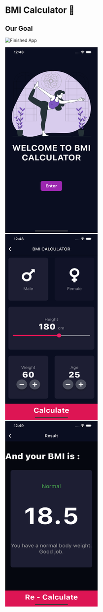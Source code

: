 
# BMI Calculator 💪

## Our Goal

![Finished App](https://github.com/londonappbrewery/Images/blob/master/bmi-calc-demo.gif)


<img src="https://github.com/Harsh23Kashyap/BMI-App/blob/main/Simulator%20Screen%20Shot%20-%20iPhone%2013%20Pro%20Max%20-%202022-03-03%20at%2000.48.48.png" width="300" height="600">
<img src="https://github.com/Harsh23Kashyap/BMI-App/blob/main/Simulator%20Screen%20Shot%20-%20iPhone%2013%20Pro%20Max%20-%202022-03-03%20at%2000.48.56.png" width="300" height="600">
<img src="https://github.com/Harsh23Kashyap/BMI-App/blob/main/Simulator%20Screen%20Shot%20-%20iPhone%2013%20Pro%20Max%20-%202022-03-03%20at%2000.49.01.png" width="300" height="600">
